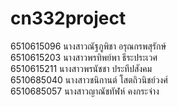 # cn332project

6510615096 นางสาวณัฐภูพิชา อรุณกรพสุรักษ์  
6510615203 นางสาวพรทิพย์พา ธีระประเวศ  
6510615211 นางสาวพรนัชชา ประทีปสังคม  
6510685040 นางสาวชนิกานต์ โสตถิวนิชย์วงศ์  
6510685057 นางสาวญาณัชทัฬห์  คงกระจ่าง
